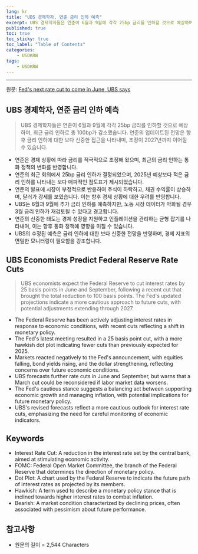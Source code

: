 ```yaml
---
lang: kr
title: "UBS 경제학자, 연준 금리 인하 예측"
excerpt: UBS 경제학자들은 연준이 6월과 9월에 각각 25bp 금리를 인하할 것으로 예상하며, 최근 금리 인하로 총 100bp가 감소했습니다. 연준의 업데이트된 전망은 향후 금리 인하에 대한 보다 신중한 접근을 나타내며, 조정이 2027년까지 이어질 수 있습니다.
published: true
toc: true
toc_sticky: true
toc_label: "Table of Contents"
categories:
    - USDKRW
tags:
    - USDKRW
---
```


---

  원문: [Fed's next rate cut to come in June, UBS says](https://www.investing.com/news/economy/feds-next-rate-cut-to-come-in-june-ubs-says-3786580)

## UBS 경제학자, 연준 금리 인하 예측

> UBS 경제학자들은 연준이 6월과 9월에 각각 25bp 금리를 인하할 것으로 예상하며, 최근 금리 인하로 총 100bp가 감소했습니다. 연준의 업데이트된 전망은 향후 금리 인하에 대한 보다 신중한 접근을 나타내며, 조정이 2027년까지 이어질 수 있습니다.


- 연준은 경제 상황에 따라 금리를 적극적으로 조정해 왔으며, 최근의 금리 인하는 통화 정책의 변화를 반영합니다.
- 연준의 최근 회의에서 25bp 금리 인하가 결정되었으며, 2025년 예상보다 적은 금리 인하를 나타내는 보다 매파적인 점도표가 제시되었습니다.
- 연준의 발표에 시장이 부정적으로 반응하여 주식이 하락하고, 채권 수익률이 상승하며, 달러가 강세를 보였습니다. 이는 향후 경제 상황에 대한 우려를 반영합니다.
- UBS는 6월과 9월에 추가 금리 인하를 예측하지만, 노동 시장 데이터가 악화될 경우 3월 금리 인하가 재검토될 수 있다고 경고합니다.
- 연준의 신중한 태도는 경제 성장을 지원하고 인플레이션을 관리하는 균형 잡기를 나타내며, 이는 향후 통화 정책에 영향을 미칠 수 있습니다.
- UBS의 수정된 예측은 금리 인하에 대한 보다 신중한 전망을 반영하며, 경제 지표의 면밀한 모니터링이 필요함을 강조합니다.

## UBS Economists Predict Federal Reserve Rate Cuts

> UBS economists expect the Federal Reserve to cut interest rates by 25 basis points in June and September, following a recent cut that brought the total reduction to 100 basis points. The Fed's updated projections indicate a more cautious approach to future cuts, with potential adjustments extending through 2027.


- The Federal Reserve has been actively adjusting interest rates in response to economic conditions, with recent cuts reflecting a shift in monetary policy.
- The Fed's latest meeting resulted in a 25 basis point cut, with a more hawkish dot plot indicating fewer cuts than previously expected for 2025.
- Markets reacted negatively to the Fed's announcement, with equities falling, bond yields rising, and the dollar strengthening, reflecting concerns over future economic conditions.
- UBS forecasts further rate cuts in June and September, but warns that a March cut could be reconsidered if labor market data worsens.
- The Fed's cautious stance suggests a balancing act between supporting economic growth and managing inflation, with potential implications for future monetary policy.
- UBS's revised forecasts reflect a more cautious outlook for interest rate cuts, emphasizing the need for careful monitoring of economic indicators.

## Keywords

- Interest Rate Cut: A reduction in the interest rate set by the central bank, aimed at stimulating economic activity.
- FOMC: Federal Open Market Committee, the branch of the Federal Reserve that determines the direction of monetary policy.
- Dot Plot: A chart used by the Federal Reserve to indicate the future path of interest rates as projected by its members.
- Hawkish: A term used to describe a monetary policy stance that is inclined towards higher interest rates to combat inflation.
- Bearish: A market condition characterized by declining prices, often associated with pessimism about future performance.

## 참고사항

- 원문의 길이 = 2,544 Characters

